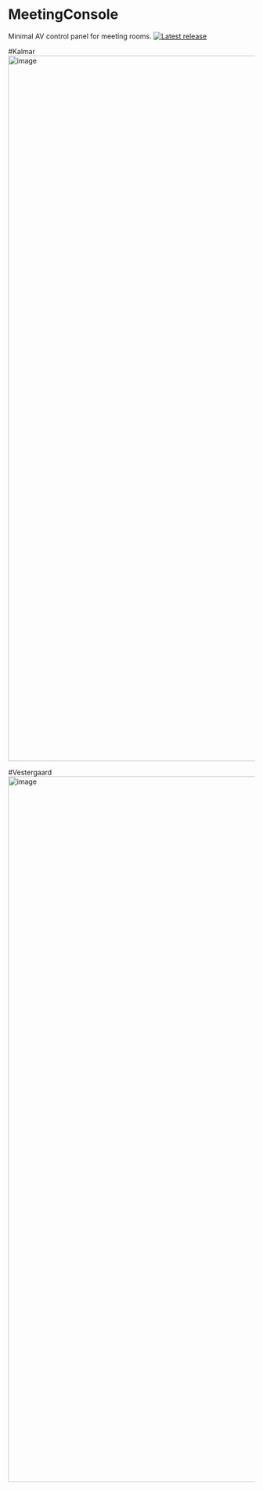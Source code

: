 # MeetingConsole

Minimal AV control panel for meeting rooms.
[![Latest release](https://img.shields.io/github/v/release/oshaVC/MeetingConsole?sort=semver)](https://github.com/oshaVC/MeetingConsole/releases/latest)

#Kalmar
<img width="2559" height="1439" alt="image" src="https://github.com/user-attachments/assets/85c9465b-d7de-4b2e-b03c-6f98e253525b" />

#Vestergaard
<img width="2559" height="1439" alt="image" src="https://github.com/user-attachments/assets/90d613f4-dd08-44a7-89ec-3a8a469d3edc" />
